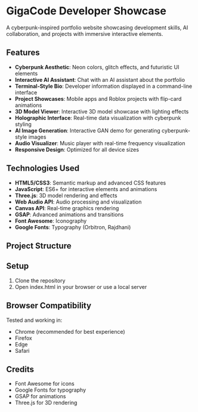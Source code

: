 # GigaCode Developer Showcase

A cyberpunk-inspired portfolio website showcasing development skills, AI collaboration, and projects with immersive interactive elements.

## Features

- **Cyberpunk Aesthetic**: Neon colors, glitch effects, and futuristic UI elements
- **Interactive AI Assistant**: Chat with an AI assistant about the portfolio
- **Terminal-Style Bio**: Developer information displayed in a command-line interface
- **Project Showcases**: Mobile apps and Roblox projects with flip-card animations
- **3D Model Viewer**: Interactive 3D model showcase with lighting effects
- **Holographic Interface**: Real-time data visualization with cyberpunk styling
- **AI Image Generation**: Interactive GAN demo for generating cyberpunk-style images
- **Audio Visualizer**: Music player with real-time frequency visualization
- **Responsive Design**: Optimized for all device sizes

## Technologies Used

- **HTML5/CSS3**: Semantic markup and advanced CSS features
- **JavaScript**: ES6+ for interactive elements and animations
- **Three.js**: 3D model rendering and effects
- **Web Audio API**: Audio processing and visualization
- **Canvas API**: Real-time graphics rendering
- **GSAP**: Advanced animations and transitions
- **Font Awesome**: Iconography
- **Google Fonts**: Typography (Orbitron, Rajdhani)

## Project Structure

## Setup

1. Clone the repository
2. Open index.html in your browser or use a local server

## Browser Compatibility

Tested and working in:
- Chrome (recommended for best experience)
- Firefox
- Edge
- Safari

## Credits

- Font Awesome for icons
- Google Fonts for typography
- GSAP for animations
- Three.js for 3D rendering
